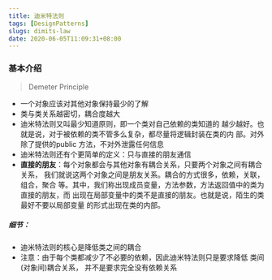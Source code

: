 ```yaml
---
title: 迪米特法则
tags: [DesignPatterns]
slugs: dimits-law
date: 2020-06-05T11:09:31+08:00
---
```


 ### 基本介绍

> Demeter Principle
>
> <!--more-->

-  一个对象应该对其他对象保持最少的了解 
- 类与类关系越密切，耦合度越大
- 迪米特法则又叫最少知道原则，即一个类对自己依赖的类知道的 越少越好。也就是说，对于被依赖的类不管多么复杂，都尽量将逻辑封装在类的内 部。对外除了提供的public 方法，不对外泄露任何信息
- 迪米特法则还有个更简单的定义：只与直接的朋友通信 
- **直接的朋友**：每个对象都会与其他对象有耦合关系，只要两个对象之间有耦合关系， 我们就说这两个对象之间是朋友关系。耦合的方式很多，依赖，关联，组合，聚合 等。其中，我们称出现成员变量，方法参数，方法返回值中的类为直接的朋友，而 出现在局部变量中的类不是直接的朋友。也就是说，陌生的类最好不要以局部变量 的形式出现在类的内部。 

##### 细节：

- 迪米特法则的核心是降低类之间的耦合 
- 注意：由于每个类都减少了不必要的依赖，因此迪米特法则只是要求降低 类间(对象间)耦合关系， 并不是要求完全没有依赖关系 

